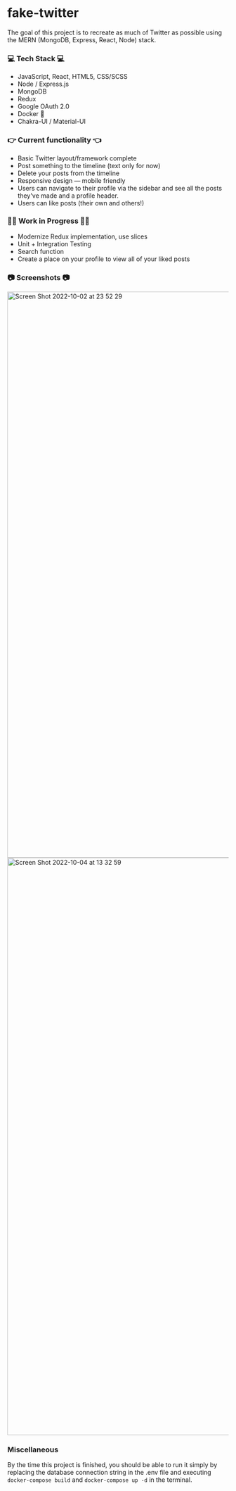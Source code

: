 # fake-twitter
The goal of this project is to recreate as much of Twitter as possible using the MERN (MongoDB, Express, React, Node) stack. 

### :computer: Tech Stack :computer:
  - JavaScript, React, HTML5, CSS/SCSS
  - Node / Express.js
  - MongoDB
  - Redux
  - Google OAuth 2.0 
  - Docker :whale2:
  - Chakra-UI / Material-UI 
  

### :point_right: Current functionality :point_left:	
  - Basic Twitter layout/framework complete 	
  - Post something to the timeline (text only for now) 
  - Delete your posts from the timeline 
  - Responsive design — mobile friendly
  - Users can navigate to their profile via the sidebar and see all the posts they've made and a profile header.
  - Users can like posts (their own and others!)
 
  
 ### :construction_worker_man:	Work in Progress :construction_worker_man:	
  - Modernize Redux implementation, use slices
  - Unit + Integration Testing
  - Search function
  - Create a place on your profile to view all of your liked posts



### :camera: Screenshots :camera:
<img width="1287" alt="Screen Shot 2022-10-02 at 23 52 29" src="https://user-images.githubusercontent.com/30994664/193517113-4cfa143c-a7e8-4baf-b523-4c3c368eb03f.png">
<img width="1313" alt="Screen Shot 2022-10-04 at 13 32 59" src="https://user-images.githubusercontent.com/30994664/193921200-804c4790-841c-443a-9071-35be65a312a2.png">



### Miscellaneous
By the time this project is finished, you should be able to run it simply by replacing the database connection string in the .env file and executing ```docker-compose build``` and ```docker-compose up -d``` in the terminal. 

